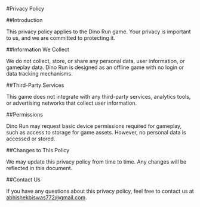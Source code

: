 #Privacy Policy

##Introduction

This privacy policy applies to the Dino Run game. Your privacy is important to us, and we are committed to protecting it.

##Information We Collect

We do not collect, store, or share any personal data, user information, or gameplay data. Dino Run is designed as an offline game with no login or data tracking mechanisms.

##Third-Party Services

This game does not integrate with any third-party services, analytics tools, or advertising networks that collect user information.

##Permissions

Dino Run may request basic device permissions required for gameplay, such as access to storage for game assets. However, no personal data is accessed or stored.

##Changes to This Policy

We may update this privacy policy from time to time. Any changes will be reflected in this document.

##Contact Us

If you have any questions about this privacy policy, feel free to contact us at abhishekbiswas772@gmail.com.
